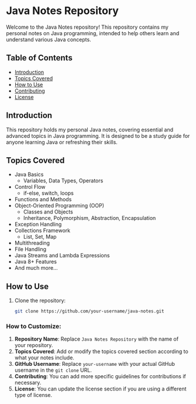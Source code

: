 # Java Notes Repository

Welcome to the Java Notes repository! This repository contains my personal notes on Java programming, intended to help others learn and understand various Java concepts.

## Table of Contents
- [Introduction](#introduction)
- [Topics Covered](#topics-covered)
- [How to Use](#how-to-use)
- [Contributing](#contributing)
- [License](#license)

## Introduction
This repository holds my personal Java notes, covering essential and advanced topics in Java programming. It is designed to be a study guide for anyone learning Java or refreshing their skills.

## Topics Covered
- Java Basics
  - Variables, Data Types, Operators
- Control Flow
  - if-else, switch, loops
- Functions and Methods
- Object-Oriented Programming (OOP)
  - Classes and Objects
  - Inheritance, Polymorphism, Abstraction, Encapsulation
- Exception Handling
- Collections Framework
  - List, Set, Map
- Multithreading
- File Handling
- Java Streams and Lambda Expressions
- Java 8+ Features
- And much more...

## How to Use
1. Clone the repository:

   ```bash
   git clone https://github.com/your-username/java-notes.git

### How to Customize:
1. **Repository Name**: Replace `Java Notes Repository` with the name of your repository.
2. **Topics Covered**: Add or modify the topics covered section according to what your notes include.
3. **GitHub Username**: Replace `your-username` with your actual GitHub username in the `git clone` URL.
4. **Contributing**: You can add more specific guidelines for contributions if necessary.
5. **License**: You can update the license section if you are using a different type of license.
